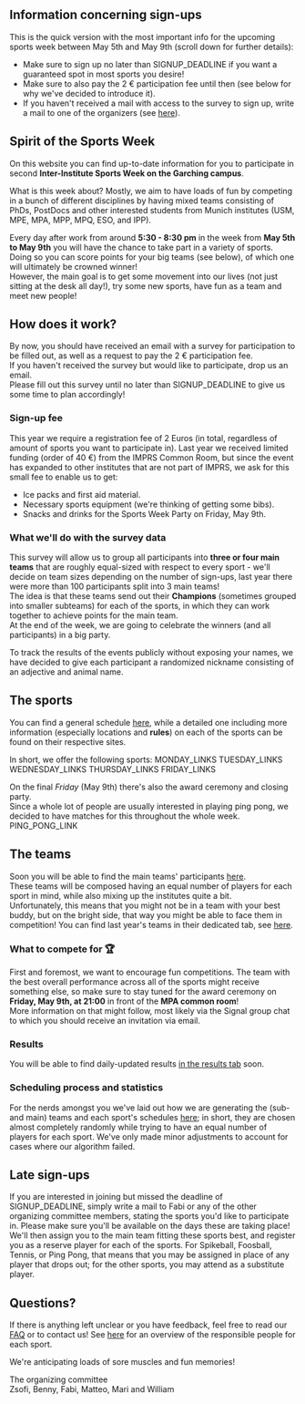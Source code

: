 ## Information concerning sign-ups

This is the quick version with the most important info for the upcoming sports week between May 5th and May 9th (scroll down for further details):

- Make sure to sign up no later than SIGNUP_DEADLINE if you want a guaranteed spot in most sports you desire!
- Make sure to also pay the 2 € participation fee until then (see below for why we've decided to introduce it).
- If you haven't received a mail with access to the survey to sign up, write a mail to one of the organizers (see <a href="contact" target="_self">here</a>).

## Spirit of the Sports Week

On this website you can find up-to-date information for you to participate in second **Inter-Institute Sports Week on the Garching campus**.

What is this week about? Mostly, we aim to have loads of fun by competing in a bunch of different disciplines by having mixed teams consisting of PhDs, PostDocs and other interested students from Munich institutes (USM, MPE, MPA, MPP, MPQ, ESO, and IPP).

Every day after work from around **5:30 - 8:30 pm** in the week from **May 5th to May 9th** you will have the chance to take part in a variety of sports.
Doing so you can score points for your big teams (see below), of which one will ultimately be crowned winner!\
However, the main goal is to get some movement into our lives (not just sitting at the desk all day!), try some new sports, have fun as a team and meet new people!

## How does it work?

By now, you should have received an email with a survey for participation to be filled out, as well as a request to pay the 2 € participation fee.\
If you haven't received the survey but would like to participate, drop us an email.\
Please fill out this survey until no later than SIGNUP_DEADLINE to give us some time to plan accordingly!

### Sign-up fee

This year we require a registration fee of 2 Euros (in total, regardless of amount of sports you want to participate in).
Last year we received limited funding (order of 40 €) from the IMPRS Common Room, but since the event has expanded to other institutes that are not part of IMPRS, we ask for this small fee to enable us to get: 

- Ice packs and first aid material.
- Necessary sports equipment (we're thinking of getting some bibs).
- Snacks and drinks for the Sports Week Party on Friday, May 9th.

### What we'll do with the survey data

This survey will allow us to group all participants into **three or four main teams** that are roughly equal-sized with respect to every sport - we'll decide on team sizes depending on the number of sign-ups, last year there were more than 100 participants split into 3 main teams!\
The idea is that these teams send out their **Champions** (sometimes grouped into smaller subteams) for each of the sports, in which they can work together to achieve points for the main team.\
At the end of the week, we are going to celebrate the winners (and all participants) in a big party.

To track the results of the events publicly without exposing your names, we have decided to give each participant a randomized nickname consisting of an adjective and animal name.

## The sports

You can find a general schedule <a href="schedule" target="_self">here</a>, while a detailed one including more information (especially locations and **rules**) on each of the sports can be found on their respective sites.

In short, we offer the following sports:
MONDAY_LINKS
TUESDAY_LINKS
WEDNESDAY_LINKS
THURSDAY_LINKS
FRIDAY_LINKS

On the final *Friday* (May 9th) there's also the award ceremony and closing party.\
Since a whole lot of people are usually interested in playing ping pong, we decided to have matches for this throughout the whole week.
PING_PONG_LINK

## The teams

Soon you will be able to find the main teams' participants <a href="teams" target="_self">here</a>.\
These teams will be composed having an equal number of players for each sport in mind, while also mixing up the institutes quite a bit.\
Unfortunately, this means that you might not be in a team with your best buddy, but on the bright side, that way you might be able to face them in competition!
You can find last year's teams in their dedicated tab, see <a href="previous_sports_weeks" target="_self">here</a>.

### What to compete for 🏆

First and foremost, we want to encourage fun competitions.
The team with the best overall performance across all of the sports might receive something else, so make sure to stay tuned for the award ceremony on **Friday, May 9th, at 21:00** in front of the **MPA common room**!\
More information on that might follow, most likely via the Signal group chat to which you should receive an invitation via email.

### Results

You will be able to find daily-updated results <a href="statistics" target="_self">in the results tab</a> soon.

### Scheduling process and statistics

For the nerds amongst you we've laid out how we are generating the (sub- and main) teams and each sport's schedules <a href="statistics" target="_self">here</a>; in short, they are chosen almost completely randomly while trying to have an equal number of players for each sport. We've only made minor adjustments to account for cases where our algorithm failed.

## Late sign-ups

If you are interested in joining but missed the deadline of SIGNUP_DEADLINE, simply write a mail to Fabi or any of the other organizing committee members, stating the sports you'd like to participate in. Please make sure you'll be available on the days these are taking place!\
We'll then assign you to the main team fitting these sports best, and register you as a reserve player for each of the sports. For Spikeball, Foosball, Tennis, or Ping Pong, that means that you may be assigned in place of any player that drops out; for the other sports, you may attend as a substitute player.

## Questions?

If there is anything left unclear or you have feedback, feel free to read our <a href="statistics" target="_self">FAQ</a> or to contact us!
See <a href="contact" target="_self">here</a> for an overview of the responsible people for each sport.

We're anticipating loads of sore muscles and fun memories!

The organizing committee\
Zsofi, Benny, Fabi, Matteo, Mari and William
